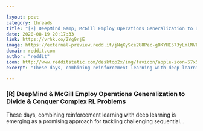```yaml
---

layout: post
category: threads
title: "[R] DeepMind &amp; McGill Employ Operations Generalization to Divide &amp; Conquer Complex RL Problems"
date: 2020-08-19 20:17:33
link: https://vrhk.co/2Yg9rjE
image: https://external-preview.redd.it/jNqXy9ce2U8Pec-g8KYHE573yLmlNVFp1MAon3wxX5c.jpg?width=778&height=405&auto=webp&crop=778:405,smart&s=bdb9b219e26257d707cbc11bd0bcbe1cfc7cffd6
domain: reddit.com
author: "reddit"
icon: http://www.redditstatic.com/desktop2x/img/favicon/apple-icon-57x57.png
excerpt: "These days, combining reinforcement learning with deep learning is emerging as a promising approach for tackling challenging sequential..."

---
```


### [R] DeepMind &amp; McGill Employ Operations Generalization to Divide &amp; Conquer Complex RL Problems

These days, combining reinforcement learning with deep learning is emerging as a promising approach for tackling challenging sequential...